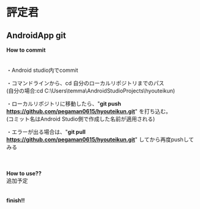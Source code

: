 # 評定君
AndroidApp git
--------------




**How to commit**
<br/>
<br/>
<br/>
・Android studio内でcommit

・コマンドラインから、cd 自分のローカルリポジトリまでのパス<br/>
(自分の場合:cd C:\Users\temma\AndroidStudioProjects\hyouteikun) <br/>

・ローカルリポジトリに移動したら、"**git push https://github.com/pegaman0615/hyouteikun.git**" を打ち込む。 <br/>
(コミット名はAndroid Studio側で作成した名前が適用される) <br/>

・エラーが出る場合は、"**git pull https://github.com/pegaman0615/hyouteikun.git**" してから再度pushしてみる<br/>
<br/>
<br/>
<br/>
**How to use??**
<br/>
追加予定
<br/>
<br/>
<br/>
**finish!!**

